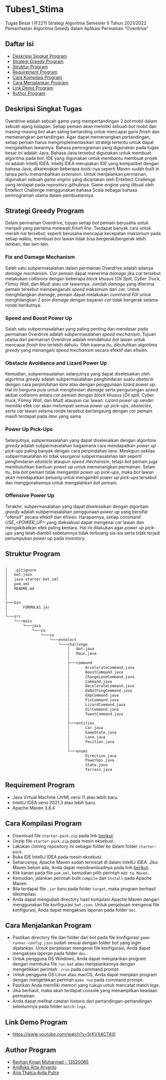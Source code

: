 # Tubes1_Stima
Tugas Besar I IF2211 Strategi Algoritma Semester II Tahun 2021/2022 Pemanfaatan Algoritma Greedy dalam Aplikasi Permainan "Overdrive"

## Daftar Isi
* [Deskripsi Singkat Program](#deskripsi-singkat-tugas)
* [Strategi Greedy Program](#strategi-greedy-program)
* [Struktur Program](#struktur-program)
* [Requirement Program](#requirement-program)
* [Cara Kompilasi Program](#cara-kompilasi-program)
* [Cara Menjalankan Program](#cara-menjalankan-program)
* [Link Demo Program](#link-demo-program)
* [Author Program](#author-program)

## Deskripsi Singkat Tugas
Overdrive adalah sebuah game yang mempertandingan 2 *bot* mobil dalam sebuah ajang balapan. 
Setiap pemain akan memiliki sebuah *bot* mobil dan masing-masing *bot* akan saling bertanding untuk mencapai garis *finish* dan memenangkan pertandingan. 
Agar dapat memenangkan pertandingan, setiap pemain harus mengimplementasikan strategi tertentu untuk dapat mengalahkan lawannya.
Bahasa pemrograman yang digunakan pada tugas besar ini adalah Java. 
Bahasa Java tersebut digunakan untuk membuat algoritma pada *bot*. 
IDE yang digunakan untuk membantu membuat projek ini adalah Intellij IDEA. 
Intellij IDEA merupakan IDE yang kompatibel dengan bahasa Java, dikarenakan beberapa *tools*-nya seperti Maven sudah *built in* tanpa perlu menambahkan *extension*. 
Untuk menjalankan permainan, digunakan sebuah *game engine* yang diciptakan oleh Entellect Challenge yang terdapat pada *repository* githubnya. 
Game engine yang dibuat oleh Entellect Challenge menggunakan bahasa Scala sebagai bahasa pemrograman utama dalam pembuatannya.

## Strategi Greedy Program
Dalam permainan Overdrive, tujuan setiap *bot* pemain berusaha untuk menjadi yang pertama melewati *finish line*. 
Terdapat banyak cara untuk meraih hal tersebut, seperti berusaha mencapai kecepatan maksimum pada setiap waktu, membuat *bot* lawan tidak bisa bergerak/bergerak lebih lamban, dan lain-lain.

### Fix and Damage Mechanism
Salah satu subpermasalahan dalam permainan Overdrive adalah adanya *damage mechanism*.
*Car* pemain dapat menerima *damage* jika *car* tersebut melakukan *collisions* dengan beberapa *block* khusus (*Oil Spill*, *Cyber Truck*, *Flimsy Wall*, dan *Mud*) atau *car* lawannya. 
Jumlah *damage* yang diterima pemain tersebut mempengaruhi *speed* maksimum dari *car*. 
Untuk menghilangkan *damage*, pemain dapat melakukan *command FIX* untuk menghilangkan 2 poin *damage* dengan bayaran *car* tidak bergerak selama ronde berikutnya.

### Speed and Boost Power Up
Salah satu subpermasalahan yang paling penting dan mendasar pada permainan Overdrive adalah subpermasalahan *speed mechanism*. 
Tujuan utama dari permainan Overdrive adalah mendahului *bot* lawan untuk mencapai *finish line* terlebih dahulu. 
Oleh karena itu, dibutuhkan algoritma *greedy* yang menangani *speed mechanism* secara efektif dan efisien.

### Obstacle Avoidance and Lizard Power Up
Kemudian, subpermasalahan selanjutnya yang dapat diselesaikan oleh algoritma *greedy* adalah subpermasalahan penghindaran suatu *obstacle* dengan cara perpindahan *lane* atau dengan penggunaan *lizard power up*. 
Hal ini berguna pula untuk menghindari *damage* serta pengurangan *speed* akibat *collisions* antara *car* pemain dengan *block* khusus (*Oil spill*, *Cyber truck*, *Flimsy Wall*, dan *Mud*) ataupun car lawan. 
*Lizard power up* sendiri memiliki efek *car* akan melompati semua *power up pick-ups*, *obstacles*, serta *car* lawan selama ronde tersebut berlangsung dengan *car* pemain masih terdapat pada *lane* yang sama.

### Power Up Pick-Ups
Selanjutnya, subpermasalahan yang dapat diselesaikan dengan algoritma *greedy* adalah subpermasalahan bagaimana cara mendapatkan *power up pick-ups* paling banyak dengan cara perpindahan *lane*. 
Meskipun sekilas subpermasalahan ini tidak seurgensi subpermasalahan lain seperti penghindaran *obstacle* ataupun *speed mechanism*, tetapi *bot* pemain juga membutuhkan bantuan *power up* untuk memenangkan permainan. 
Selain itu, bila *bot* pemain tidak mengambil *power up pick-ups*, maka *bot* lawan akan mendapatkan peluang untuk mengambil *power up pick-ups* tersebut dan menggunakannya untuk mengalahkan *bot* pemain.

### Offensive Power Up
Terakhir, subpermasalahan yang dapat diselesaikan dengan algoritam *greedy* adalah subpermasalahan penggunaan *power up* yang bersifat "ofensif" secara efektif dan efisien. 
Harapannya, setiap *command USE_<POWER_UP>* yang dieksekusi dapat mengenai *car* lawan dan mengakibatkan efek paling kentara. 
Hal ini dilakukan agar *power up pick-ups* yang telah diambil sebelumnya tidak terbuang sia-sia serta tidak terjadi penumpukan *power up* pada *inventory*.

## Struktur Program
```bash
.
│   .gitignore
│   bot.json
│   java-starter-bot.iml
│   pom.xml
│   README.md
│
│
├───bin
│       FORMULA1.jar
│
└───src
    └───main
        └───java
            └───za
                └───co
                    └───entelect
                        └───challenge
                            │   Bot.java
                            │   Main.java
                            │
                            ├───command
                            │       AccelerateCommand.java
                            │       BoostCommand.java
                            │       ChangeLaneCommand.java
                            │       Command.java
                            │       DecelerateCommand.java
                            │       DoNothingCommand.java
                            │       EmpCommand.java
                            │       FixCommand.java
                            │       LizardCommand.java
                            │       OilCommand.java
                            │       TweetCommand.java
                            │
                            ├───entities
                            │       Car.java
                            │       GameState.java
                            │       Lane.java
                            │       Position.java
                            │
                            └───enums
                                    Direction.java
                                    PowerUps.java
                                    State.java
                                    Terrain.java
```

## Requirement Program
* Java Virtual Machine (JVM) versi 11 atau lebih baru.
* IntelliJ IDEA versi 2021.3 atau lebih baru.
* Apache Maven 3.8.4

## Cara Kompilasi Program
* Download file `starter-pack.zip` pada link [berikut](https://github.com/EntelectChallenge/2020-Overdrive/releases/download/2020.3.4/starter-pack.zip).
* Unzip file `starter-pack.zip` pada mesin eksekusi.
* Lakukan cloning repository ini sebagai folder ke dalam folder `starter-pack`.
* Buka IDE IntelliJ IDEA pada mesin eksekusi.
* Seharusnya, Apache Maven sudah terinstall di dalam IntelliJ IDEA. Jika Maven belum ada, Anda dapat mendownloadnya pada link [berikut](https://maven.apache.org/download.cgi).
* Klik kanan pada file `pom.xml`, kemudian pilih perintah `Add to Maven`.
* Kemudian, jalankan perintah built `compile` dan `install` pada Apache Maven.
* Bila terdapat file `.jar` baru pada folder `target`, maka program berhasil dikompilasi.
* Anda dapat mengubah directory hasil kompilasi Apache Maven dengan menggunakan file konfigurasi `bot.json`. Untuk penjelasan mengenai file konfigurasi, Anda dapat mengakses laporan pada folder `doc`.

## Cara Menjalankan Program
* Pastikan directory file dan folder dari bot pada file konfigurasi `game-runner-config.json` sudah sesuai dengan folder bot yang ingin dijalankan. Untuk penjelasan mengenai file konfigurasi, Anda dapat mengakses laporan pada folder `doc`.
* Untuk pengguna OS Windows, Anda dapat menjalankan program dengan membuka file `run.bat` atau menjalankannya dengan mengetikkan perintah `./run` pada command prompt.
* Untuk pengguna OS Linux atau macOS, Anda dapat menjalan program dengan mengetikkan perintah `make run` pada command prompt.
* Pastikan Anda memiliki memori yang cukup untuk mencatat match logs.
* Jika berhasil, maka akan terdapat console yang menampilkan keadaan permainan.
* Anda dapat melihat catatan historis dari pertandingan-pertandingan sebelumnya pada folder `match-logs`.

## Link Demo Program
* https://www.youtube.com/watch?v=5rKVX4CT4i0

## Author Program
* [Rayhan Kinan Muhannad - 13520065](https://github.com/rayhankinan)
* [Andhika Arta Aryanto](https://github.com/dhikaarta)
* [Aira Thalca Avila Putra](https://github.com/airathalca)